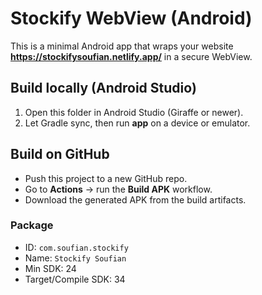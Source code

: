 # Stockify WebView (Android)

This is a minimal Android app that wraps your website **https://stockifysoufian.netlify.app/** in a secure WebView.

## Build locally (Android Studio)
1. Open this folder in Android Studio (Giraffe or newer).
2. Let Gradle sync, then run **app** on a device or emulator.

## Build on GitHub
* Push this project to a new GitHub repo.
* Go to **Actions** → run the **Build APK** workflow.
* Download the generated APK from the build artifacts.

### Package
* ID: `com.soufian.stockify`
* Name: `Stockify Soufian`
* Min SDK: 24
* Target/Compile SDK: 34
